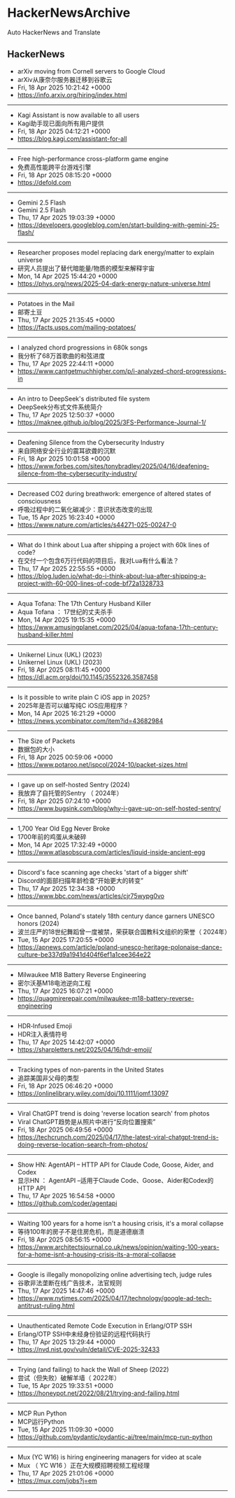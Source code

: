 # HackerNewsArchive
Auto HackerNews and Translate

## HackerNews
* arXiv moving from Cornell servers to Google Cloud
* arXiv从康奈尔服务器迁移到谷歌云
* Fri, 18 Apr 2025 10:21:42 +0000
* https://info.arxiv.org/hiring/index.html
----
* Kagi Assistant is now available to all users
* Kagi助手现已面向所有用户提供
* Fri, 18 Apr 2025 04:12:21 +0000
* https://blog.kagi.com/assistant-for-all
----
* Free high-performance cross-platform game engine
* 免费高性能跨平台游戏引擎
* Fri, 18 Apr 2025 08:15:20 +0000
* https://defold.com
----
* Gemini 2.5 Flash
* Gemini 2.5 Flash
* Thu, 17 Apr 2025 19:03:39 +0000
* https://developers.googleblog.com/en/start-building-with-gemini-25-flash/
----
* Researcher proposes model replacing dark energy/matter to explain universe
* 研究人员提出了替代暗能量/物质的模型来解释宇宙
* Mon, 14 Apr 2025 15:44:20 +0000
* https://phys.org/news/2025-04-dark-energy-nature-universe.html
----
* Potatoes in the Mail
* 邮寄土豆
* Thu, 17 Apr 2025 21:35:45 +0000
* https://facts.usps.com/mailing-potatoes/
----
* I analyzed chord progressions in 680k songs
* 我分析了68万首歌曲的和弦进度
* Thu, 17 Apr 2025 22:44:11 +0000
* https://www.cantgetmuchhigher.com/p/i-analyzed-chord-progressions-in
----
* An intro to DeepSeek's distributed file system
* DeepSeek分布式文件系统简介
* Thu, 17 Apr 2025 12:50:37 +0000
* https://maknee.github.io/blog/2025/3FS-Performance-Journal-1/
----
* Deafening Silence from the Cybersecurity Industry
* 来自网络安全行业的震耳欲聋的沉默
* Fri, 18 Apr 2025 10:01:58 +0000
* https://www.forbes.com/sites/tonybradley/2025/04/16/deafening-silence-from-the-cybersecurity-industry/
----
* Decreased CO2 during breathwork: emergence of altered states of consciousness
* 呼吸过程中的二氧化碳减少：意识状态改变的出现
* Tue, 15 Apr 2025 16:23:40 +0000
* https://www.nature.com/articles/s44271-025-00247-0
----
* What do I think about Lua after shipping a project with 60k lines of code?
* 在交付一个包含6万行代码的项目后，我对Lua有什么看法？
* Thu, 17 Apr 2025 22:55:55 +0000
* https://blog.luden.io/what-do-i-think-about-lua-after-shipping-a-project-with-60-000-lines-of-code-bf72a1328733
----
* Aqua Tofana: The 17th Century Husband Killer
* Aqua Tofana ： 17世纪的丈夫杀手
* Mon, 14 Apr 2025 19:15:35 +0000
* https://www.amusingplanet.com/2025/04/aqua-tofana-17th-century-husband-killer.html
----
* Unikernel Linux (UKL) (2023)
* Unikernel Linux (UKL) (2023)
* Fri, 18 Apr 2025 08:11:45 +0000
* https://dl.acm.org/doi/10.1145/3552326.3587458
----
* Is it possible to write plain C iOS app in 2025?
* 2025年是否可以编写纯C iOS应用程序？
* Mon, 14 Apr 2025 16:21:29 +0000
* https://news.ycombinator.com/item?id=43682984
----
* The Size of Packets
* 数据包的大小
* Fri, 18 Apr 2025 00:59:06 +0000
* https://www.potaroo.net/ispcol/2024-10/packet-sizes.html
----
* I gave up on self-hosted Sentry (2024)
* 我放弃了自托管的Sentry （ 2024年）
* Fri, 18 Apr 2025 07:24:10 +0000
* https://www.bugsink.com/blog/why-i-gave-up-on-self-hosted-sentry/
----
* 1,700 Year Old Egg Never Broke
* 1700年前的鸡蛋从未破碎
* Mon, 14 Apr 2025 17:32:49 +0000
* https://www.atlasobscura.com/articles/liquid-inside-ancient-egg
----
* Discord's face scanning age checks 'start of a bigger shift'
* Discord的面部扫描年龄检查“开始更大的转变”
* Thu, 17 Apr 2025 12:34:38 +0000
* https://www.bbc.com/news/articles/cjr75wypg0vo
----
* Once banned, Poland's stately 18th century dance garners UNESCO honors (2024)
* 波兰庄严的18世纪舞蹈曾一度被禁，荣获联合国教科文组织的荣誉（ 2024年）
* Tue, 15 Apr 2025 17:20:55 +0000
* https://apnews.com/article/poland-unesco-heritage-polonaise-dance-culture-be337d9a1941d404f6ef1a1cee364e22
----
* Milwaukee M18 Battery Reverse Engineering
* 密尔沃基M18电池逆向工程
* Thu, 17 Apr 2025 16:07:21 +0000
* https://quagmirerepair.com/milwaukee-m18-battery-reverse-engineering
----
* HDR‑Infused Emoji
* HDR注入表情符号
* Thu, 17 Apr 2025 14:42:07 +0000
* https://sharpletters.net/2025/04/16/hdr-emoji/
----
* Tracking types of non-parents in the United States
* 追踪美国非父母的类型
* Fri, 18 Apr 2025 06:46:20 +0000
* https://onlinelibrary.wiley.com/doi/10.1111/jomf.13097
----
* Viral ChatGPT trend is doing 'reverse location search' from photos
* Viral ChatGPT趋势是从照片中进行“反向位置搜索”
* Fri, 18 Apr 2025 06:49:56 +0000
* https://techcrunch.com/2025/04/17/the-latest-viral-chatgpt-trend-is-doing-reverse-location-search-from-photos/
----
* Show HN: AgentAPI – HTTP API for Claude Code, Goose, Aider, and Codex
* 显示HN ： AgentAPI –适用于Claude Code、Goose、Aider和Codex的HTTP API
* Thu, 17 Apr 2025 16:54:58 +0000
* https://github.com/coder/agentapi
----
* Waiting 100 years for a home isn't a housing crisis, it's a moral collapse
* 等待100年的房子不是住房危机，而是道德崩溃
* Fri, 18 Apr 2025 08:56:15 +0000
* https://www.architectsjournal.co.uk/news/opinion/waiting-100-years-for-a-home-isnt-a-housing-crisis-its-a-moral-collapse
----
* Google is illegally monopolizing online advertising tech, judge rules
* 谷歌非法垄断在线广告技术，法官规则
* Thu, 17 Apr 2025 14:47:46 +0000
* https://www.nytimes.com/2025/04/17/technology/google-ad-tech-antitrust-ruling.html
----
* Unauthenticated Remote Code Execution in Erlang/OTP SSH
* Erlang/OTP SSH中未经身份验证的远程代码执行
* Thu, 17 Apr 2025 13:29:44 +0000
* https://nvd.nist.gov/vuln/detail/CVE-2025-32433
----
* Trying (and failing) to hack the Wall of Sheep (2022)
* 尝试（但失败）破解羊墙（ 2022年）
* Tue, 15 Apr 2025 19:33:51 +0000
* https://honeypot.net/2022/08/21/trying-and-failing.html
----
* MCP Run Python
* MCP运行Python
* Tue, 15 Apr 2025 11:09:30 +0000
* https://github.com/pydantic/pydantic-ai/tree/main/mcp-run-python
----
* Mux (YC W16) is hiring engineering managers for video at scale
* Mux （ YC W16 ）正在大规模招聘视频工程经理
* Thu, 17 Apr 2025 21:01:06 +0000
* https://mux.com/jobs?j=em
----

